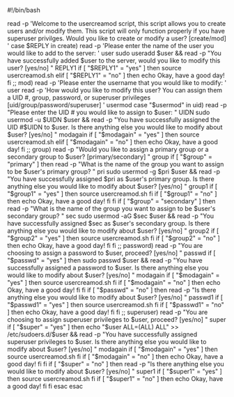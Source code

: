 #!/bin/bash 


read -p 'Welcome to the usercreamod script, this script allows you to create users and/or modify them. This script will only function properly if you have superuser privilges. Would you like to create or modify a user? [create/mod] '
case $REPLY in
        create)
                read -p 'Please enter the name of the user you would like to add to the server: ' user
                sudo useradd $user && read -p "You have successfully added $user to the server, would you like to modify this user? [yes/no] " REPLY1
              if [ "$REPLY1" = "yes" ]
              then
        source usercreamod.sh
              elif [ "$REPLY1" = "no" ]
              then
        echo Okay, have a good day!
              fi
              ;;
         mod)
                 read -p 'Please enter the username that you would like to modify: ' user
                 read -p 'How would you like to modify this user? You can assign them a UID #, group, password, or superuser privileges [uid/group/password/superuser] ' usermod
                        case "$usermod" in
                             uid)
                                 read -p "Please enter the UID # you would like to assign to $user: " UIDN
                                 sudo usermod -u $UIDN $user && read -p "You have successfully assigned the UID #$UIDN to $user. Is there anything else you would like to modify about $user? [yes/no] " modagain
                                 if [ "$modagain" = "yes" ]
                                 then
                                 source usercreamod.sh
                                 elif [ "$modagain" = "no" ]
                                 then
                                        echo Okay, have a good day!
                                 fi
                                 ;;
                              group)
                                read -p "Would you like to assign a primary group or a secondary group to $user? [primary/secondary] " group
                                if [ "$group" = "primary" ]
                                then
                                        read -p "What is the name of the group you want to assign to be $user's primary group? " pri
                                        sudo usermod -g $pri $user && read -p "You have successfully assigned $pri as $user's primary group. Is there anything else you would like to modify about $user? [yes/no] " group1
                                        if [ "$group1" = "yes" ]
                                        then
                                                source usercreamod.sh
                                        fi
                                        if [ "$group1" = "no" ]
                                        then
                                                echo Okay, have a good day!
                                        fi
                                 fi
                                 if [ "$group" = "secondary" ]
                                 then
                                         read -p "What is the name of the group you want to assign to be $user's secondary group? " sec
                                         sudo usermod -aG $sec $user && read -p "You have successfully assigned $sec as $user's secondary group. Is there anything else you would like to modify about $user? [yes/no] " group2
                                         if [ "$group2" = "yes" ]
                                         then
                                                 source usercreamod.sh
                                         fi
                                         if [ "$group2" = "no" ]
                                         then
                                                 echo Okay, have a good day!
                                         fi
                                 fi
                                 ;;
                              password)
                                      read -p "You are choosing to assign a password to $user, proceed? [yes/no] " passwd
                                      if [ "$passwd" = "yes" ]
                                        then
                                 sudo passwd $user && read -p "You have successfully assigned a password to $user. Is there anything else you would like to modify about $user? [yes/no] " modagain
                                 if [ "$modagain" = "yes" ]
                                 then
                                 source usercreamod.sh
                                 fi
                                 if [ "$modagain" = "no" ]
                                 then
                                 echo Okay, have a good day!
                                 fi
                                      fi
                                 if [ "$passwd" = "no" ]
                                 then
                                         read -p "Is there anything else you would like to modify about $user? [yes/no] " passwd1
                                         if [ "$passwd1" = "yes" ]
                                         then
                                         source usercreamod.sh
                                         fi
                                         if [ "$passwd1" = "no" ]
                                         then
                                         echo Okay, have a good day!
                                         fi
                                 fi
                                 ;;
                              superuser)
                                      read -p "You are choosing to assign superuser privileges to $user, proceed? [yes/no] " super
                                      if [ "$super" = "yes" ]
                                      then
                                              echo "$user ALL=(ALL) ALL" >> /etc/sudoers.d/$user && read -p "You have successfully assigned superuser privileges to $user. Is there anything else you would like to modify about $user? [yes/no] " modagain
                                              if [ "$modagain" = "yes" ]
                                              then
                                              source usercreamod.sh
                                              fi
                                              if [ "$modagain" = "no" ]
                                              then                                                                                                                                                                                                                                                echo Okay, have a good day!
                                              fi
                                      fi
                                      if [ "$super" = "no" ]
                                      then
                                              read -p "Is there anything else you would like to modify about $user? [yes/no] " super1
                                              if [ "$super1" = "yes" ]
                                              then
                                                      source usercreamod.sh
                                              fi
                                              if [ "$super1" = "no" ]
                                              then
                                                      echo Okay, have a good day!
                                              fi
                                      fi
            esac
esac